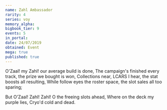 ```yaml
---
name: Zahl Ambassador
rarity: 4
series: voy
memory_alpha:
bigbook_tier: 9
events: 5
in_portal:
date: 24/07/2019
obtained: Event
mega: true
published: true
---
```


O'Zaal! my Zahl! our average build is done,
The campaign's finished every track, the prize we bought is won,
Collections near, LCARS I hear, the stat boosts all resulting,
While follow eyes the roster space, the slot sales all too sparing;

But O'Zaal! Zahl! Zahl!
O the freeing slots ahead,
Where on the deck my purple lies,
Cryo'd cold and dead.
